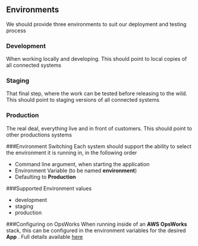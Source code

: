 ## Environments
We should provide three environments to suit our deployment and testing process

### Development
When working locally and developing.
This should point to local copies of all connected systems

### Staging
That final step, where the work can be tested before releasing to the wild.
This should point to staging versions of all connected systems

### Production
The real deal, everything live and in front of customers.
This should point to other productions systems

###Environment Switching
Each system should support the ability to select the environment it is running in, in the following order

- Command line argument, when starting the application
- Environment Variable (to be named **environment**)
- Defaulting to **Production**

###Supported Environment values
- development
- staging
- production

###Configuring on OpsWorks
When running inside of an **AWS OpsWorks** stack, this can be configured in the environment variables for the desired **App** . Full details available [here](http://docs.aws.amazon.com/opsworks/latest/userguide/workingapps-creating.html)
